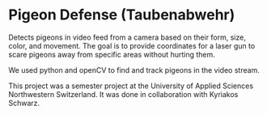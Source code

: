 # Pigeon Defense (Taubenabwehr)

Detects pigeons in video feed from a camera based on their form, size, color, and movement. The goal is to provide coordinates for a laser gun to scare pigeons away from specific areas without hurting them.

We used python and openCV to find and track pigeons in the video stream.

This project was a semester project at the University of Applied Sciences Northwestern Switzerland. It was done in collaboration with Kyriakos Schwarz.
